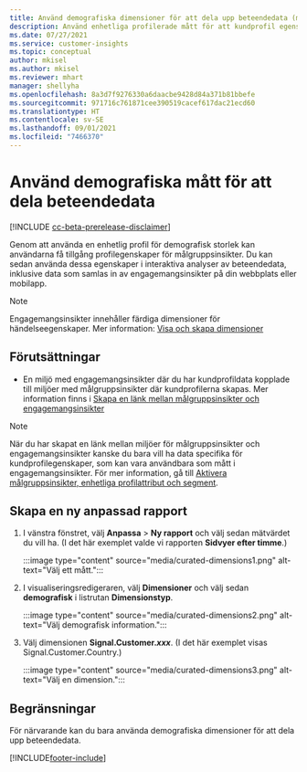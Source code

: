 ```yaml
---
title: Använd demografiska dimensioner för att dela upp beteendedata (modererad dimension)
description: Använd enhetliga profilerade mått för att kundprofil egenskaper för målgruppsinsikter.
ms.date: 07/27/2021
ms.service: customer-insights
ms.topic: conceptual
author: mkisel
ms.author: mkisel
ms.reviewer: mhart
manager: shellyha
ms.openlocfilehash: 8a3d7f9276330a6daacbe9428d84a371b81bbefe
ms.sourcegitcommit: 971716c761871cee390519cacef617dac21ecd60
ms.translationtype: HT
ms.contentlocale: sv-SE
ms.lasthandoff: 09/01/2021
ms.locfileid: "7466370"
---
```

# <a name="use-demographic-dimensions-for-splitting-behavioral-data"></a>Använd demografiska mått för att dela beteendedata

[!INCLUDE [cc-beta-prerelease-disclaimer](includes/cc-beta-prerelease-disclaimer.md)]

Genom att använda en enhetlig profil för demografisk storlek kan användarna få tillgång profilegenskaper för målgruppsinsikter. Du kan sedan använda dessa egenskaper i interaktiva analyser av beteendedata, inklusive data som samlas in av engagemangsinsikter på din webbplats eller mobilapp.

>[!NOTE]
> Engagemangsinsikter innehåller färdiga dimensioner för händelseegenskaper. Mer information: [Visa och skapa dimensioner](dimensions.md)

## <a name="prerequisite"></a>Förutsättningar

- En miljö med engagemangsinsikter där du har kundprofildata kopplade till miljöer med målgruppsinsikter där kundprofilerna skapas. Mer information finns i [Skapa en länk mellan målgruppsinsikter och engagemangsinsikter](integrate-audience-insights-engagement-insights.md)

> [!NOTE]
> När du har skapat en länk mellan miljöer för målgruppsinsikter och engagemangsinsikter kanske du bara vill ha data specifika för kundprofilegenskaper, som kan vara användbara som mått i engagemangsinsikter. För mer information, gå till [Aktivera målgruppsinsikter, enhetliga profilattribut och segment](integrate-audience-insights-engagement-insights.md#enable-audience-insights-unified-profiles-attributes-and-segments).

## <a name="create-a-new-custom-report"></a>Skapa en ny anpassad rapport

1. I vänstra fönstret, välj **Anpassa** > **Ny rapport** och välj sedan mätvärdet du vill ha. (I det här exemplet valde vi rapporten **Sidvyer efter timme**.)

    :::image type="content" source="media/curated-dimensions1.png" alt-text="Välj ett mått.":::

2. I visualiseringsredigeraren, välj **Dimensioner** och välj sedan **demografisk** i listrutan **Dimensionstyp**.

    :::image type="content" source="media/curated-dimensions2.png" alt-text="Välj demografisk information.":::

3. Välj dimensionen **Signal.Customer.*xxx***. (I det här exemplet visas Signal.Customer.Country.)

    :::image type="content" source="media/curated-dimensions3.png" alt-text="Välj en dimension.":::
  
## <a name="limitations"></a>Begränsningar

För närvarande kan du bara använda demografiska dimensioner för att dela upp beteendedata.


[!INCLUDE[footer-include](../includes/footer-banner.md)]
